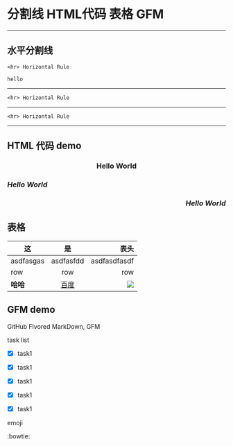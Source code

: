 # 分割线  HTML代码  表格  GFM

---

## 水平分割线 
    <hr> Horizontal Rule  
    
    hello
    
---

    <hr> Horizontal Rule  

***

    <hr> Horizontal Rule  

___
 

## HTML 代码 demo

### **<p align='center'> Hello World </p>**
### *<p align='left'> Hello World </p>*
### ***<p align='right'> Hello World </p>***


<!--
这些内容将被忽略
这一行也一样
-->


## 表格

|这  | 是|表头|
|----------|:---------:|-----------:|
|asdfasgas|asdfasfdd|asdfasdfasdf|
|row      | row      | row       |
|**哈哈**  | [百度]  | ![][baidu_logo]|



[百度]: http://www.baidu.com
[baidu_logo]: https://www.baidu.com/img/xinshouye_353af22a7f305e1fb6cfa259394dea9b.png



## GFM demo
GitHub Flvored MarkDown, GFM

task list
- [x] task1
- [x] task1
- [x] task1
- [x] task1
- [x] task1 
 
 
emoji  

:bowtie:

 
 
